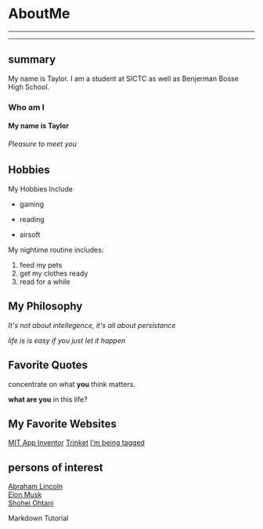 # AboutMe
---
---
## summary
[New Home]: https://lucid.app/documents#/dashboard?folder_id=home
My name is Taylor. I am a student at SICTC as well as Benjerman Bosse High School.
### Who am I
#### My name is Taylor
###### Pleasure to meet you
[1]: https://www.whitehouse.gov/about-the-white-house/presidents/abraham-lincoln/
[2]: https://en.wikipedia.org/wiki/Elon_Musk
[3]: https://www.mlb.com/player/shohei-ohtani-660271
Hobbies
-

My Hobbies Include

- gaming
+ reading
* airsoft

My nightime routine includes:

1. feed my pets
2. get my clothes ready
3. read for a while

## My Philosophy

<i>It's not about intellegence, it's all about persistance</i>

<i>life is is easy if you just let it happen</i>

## Favorite Quotes

concentrate on what <b>you</b> think matters.

<b>what are you</b> in this life?

## My Favorite Websites
[MIT App Inventor](http://ai2.appinventor.mit.edu/)
[Trinket](https://trinket.io/ "worst site ever")
[I'm being tagged][New Home]

## persons of interest

[Abraham Lincoln][1]<br>
[Elon Musk][2]<br>
[Shohei Ohtani][3]<br>
<img src="(https://github.com/Taylor-Blythe/AboutMe/blob/main/img/download.jpg)" height="000px" width="000px">

Markdown Tutorial
